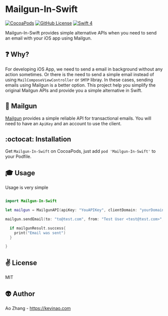 # Mailgun-In-Swift

[![CocoaPods](https://img.shields.io/badge/pod-v1.0.0-blue.svg)](https://img.shields.io/badge/pod-v1.0.0-blue.svg)  [![GitHub License](https://img.shields.io/badge/license-MIT-blue.svg)](https://github.com/KevinAo22/Mailgun-In-Swift/blob/master/LICENSE)  [![Swift 4](https://img.shields.io/badge/LANGUAGE-Swift%204-orange.svg)](https://swift.org)

Mailgun-In-Swift provides simple alternative APIs when you need to send an email with your iOS app using Mailgun.

:question: Why?
----
For developing iOS App, we need to send a email in background without any action sometimes. Or there is the need to send a simple email instead of using `MailComposeViewController` or `SMTP` libray. In these cases, sending emails using Mailgun is a better option. This project help you simplify the original Mailgun APIs and provide you a simple alternative in Swift.

:email: Mailgun
----
[Mailgun](https://mailgun.com) provides a simple reliable API for transactional emails. You will need to have an `ApiKey` and an account to use the client.

:octocat: Installation
----
Get `Mailgun-In-Swift` on CocoaPods, just add `pod 'Mailgun-In-Swift'` to your Podfile.

:mortar_board: Usage
-----
Usage is very simple

```Swift

import Mailgun-In-Swift

let mailgun = MailgunAPI(apiKey: "YouAPIKey", clientDomain: "yourDomain.com")

mailgun.sendEmail(to: "to@test.com", from: "Test User <test@test.com>", subject: "This is a test", bodyHTML: "<b>test<b>") { mailgunResult in

  if mailgunResult.success{
    print("Email was sent")
  }

}

```

:v: License
-------
MIT

:alien: Author
------
Ao Zhang - https://kevinao.com